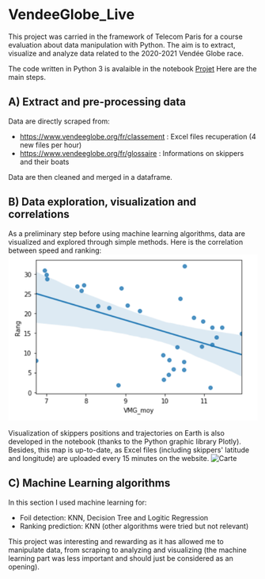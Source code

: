 # VendeeGlobe_Live

This project was carried in the framework of Telecom Paris for a course evaluation about data manipulation with Python.
The aim is to extract, visualize and analyze data related to the 2020-2021 Vendée Globe race.

The code written in Python 3 is avalaible in the notebook [Projet](Projet.ipynb)
Here are the main steps.

## A) Extract and pre-processing data

Data are directly scraped from: 
+ https://www.vendeeglobe.org/fr/classement : Excel files recuperation (4 new files per hour)
+ https://www.vendeeglobe.org/fr/glossaire : Informations on skippers and their boats

Data are then cleaned and merged in a dataframe.

## B) Data exploration, visualization and correlations

As a preliminary step before using machine learning algorithms, data are visualized and explored through simple methods. Here is the correlation between speed and ranking:
![Rank_speed](Images/Rang_Vitesse.PNG)

Visualization of skippers positions and trajectories on Earth is also developed in the notebook (thanks to the Python graphic library Plotly). Besides, this map is up-to-date, as Excel files (including skippers' latitude and longitude) are uploaded every 15 minutes on the website.
![Carte](Images/Carte.png)

## C) Machine Learning algorithms

In this section I used machine learning for:
- Foil detection: KNN, Decision Tree and Logitic Regression
- Ranking prediction: KNN (other algorithms were tried but not relevant)

This project was interesting and rewarding as it has allowed me to manipulate data, from scraping to analyzing and visualizing (the machine learning part was less important and should just be considered as an opening).
